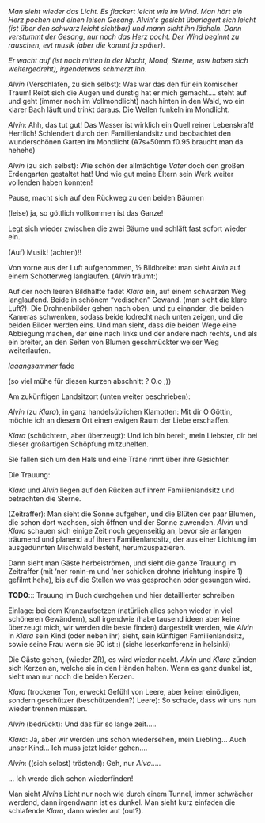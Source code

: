 *Man sieht wieder das Licht. Es flackert leicht wie im Wind. Man hört ein Herz pochen und einen leisen Gesang. Alvin's gesicht überlagert sich leicht (ist über den schwarz leicht sichtbar) und mann sieht ihn lächeln. Dann verstummt der Gesang, nur noch das Herz pocht. Der Wind beginnt zu rauschen, evt musik (aber die kommt ja später).*



*Er wacht auf (ist noch mitten in der Nacht, Mond, Sterne, usw haben sich weitergedreht), irgendetwas schmerzt ihn.*



*Alvin* (Verschlafen, zu sich selbst): Was war das den für ein komischer Traum! Reibt sich die Augen und durstig hat er mich gemacht.... steht auf und geht (immer noch im Vollmondlicht) nach hinten in den Wald, wo ein klarer Bach läuft und trinkt daraus. Die Wellen funkeln im Mondlicht.

*Alvin*: Ahh, das tut gut! Das Wasser ist wirklich ein Quell reiner Lebenskraft! Herrlich! Schlendert durch den Familienlandsitz und beobachtet den wunderschönen Garten im Mondlicht (A7s+50mm f0.95 braucht man da hehehe)

*Alvin* (zu sich selbst): Wie schön der allmächtige *Vater* doch den großen Erdengarten gestaltet hat! Und wie gut meine Eltern sein Werk weiter vollenden haben konnten!

Pause, macht sich auf den Rückweg zu den beiden Bäumen

(leise) ja, so göttlich vollkommen ist das Ganze!

Legt sich wieder zwischen die zwei Bäume und schläft fast sofort wieder ein.



(Auf) Musik! (achten)!!

Von vorne aus der Luft aufgenommen, ½ Bildbreite: man sieht *Alvin* auf einem Schotterweg langlaufen. (*Alvin* träumt:)

Auf der noch leeren Bildhälfte fadet *Klara* ein, auf einem schwarzen Weg langlaufend. Beide in schönem “vedischen” Gewand. (man sieht die klare Luft?). Die Drohnenbilder gehen nach oben, und zu einander, die beiden Kameras schwenken, sodass beide lodrecht nach unten zeigen, und die beiden Bilder werden eins. Und man sieht, dass die beiden Wege eine Abbiegung machen, der eine nach links und der andere nach rechts, und als ein breiter, an den Seiten von Blumen geschmückter weiser Weg weiterlaufen.



*laaangsammer* fade



(so viel mühe für diesen kurzen abschnitt ? O.o ;))



Am zukünftigen Landsitzort (unten weiter beschrieben):



*Alvin* (zu *Klara*), in ganz handelsüblichen Klamotten: Mit dir O Göttin, möchte ich an diesem Ort einen ewigen Raum der Liebe erschaffen.

*Klara* (schüchtern, aber überzeugt): Und ich bin bereit, mein Liebster, dir bei dieser großartigen Schöpfung mitzuhelfen.

Sie fallen sich um den Hals und eine Träne rinnt über ihre Gesichter.





Die Trauung:

*Klara* und *Alvin* liegen auf den Rücken auf ihrem Familienlandsitz und betrachten die Sterne.

(Zeitraffer): Man sieht die Sonne aufgehen, und die Blüten der paar Blumen, die schon dort wachsen, sich öffnen und der Sonne zuwenden. *Alvin* und *Klara* schauen sich einige Zeit noch gegenseitig an, bevor sie anfangen träumend und planend auf ihrem Familienlandsitz, der aus einer Lichtung im ausgedünnten Mischwald besteht, herumzuspazieren.



Dann sieht man Gäste herbeiströmen, und sieht die ganze Trauung im Zeitraffer (mit ‘ner ronin-m und ‘ner schicken drohne (richtung inspire 1) gefilmt hehe), bis auf die Stellen wo was gesprochen oder gesungen wird.





<a name="trauung"></a>__TODO__::: Trauung im Buch durchgehen und hier detaillierter schreiben



Einlage: bei dem Kranzaufsetzen (natürlich alles schon wieder in viel schöneren Gewändern), soll irgendwie (habe tausend ideen aber keine überzeugt mich, wir werden die beste finden) dargestellt werden, wie *Alvin* in *Klara* sein Kind (oder neben ihr) sieht, sein künftigen Familienlandsitz, sowie seine Frau wenn sie 90 ist :) (siehe leserkonferenz in helsinki)



Die Gäste gehen, (wieder ZR), es wird wieder nacht. *Alvin* und *Klara* zünden sich Kerzen an, welche sie in den Händen halten. Wenn es ganz dunkel ist, sieht man nur noch die beiden Kerzen.



*Klara* (trockener Ton, erweckt Gefühl von Leere, aber keiner einödigen, sondern geschützer (beschützenden?) Leere): So schade, dass wir uns nun wieder trennen müssen.

*Alvin* (bedrückt): Und das für so lange zeit…..

*Klara*: Ja, aber wir werden uns schon wiedersehen, mein Liebling… Auch unser Kind... Ich muss jetzt leider gehen….

*Alvin*: ((sich selbst) tröstend): Geh, nur *Alva*…..



… Ich werde dich schon wiederfinden!



Man sieht *Alvin*s Licht nur noch wie durch einem Tunnel, immer schwächer werdend, dann irgendwann ist es dunkel. Man sieht kurz einfaden die schlafende *Klara*, dann wieder aut (out?).
